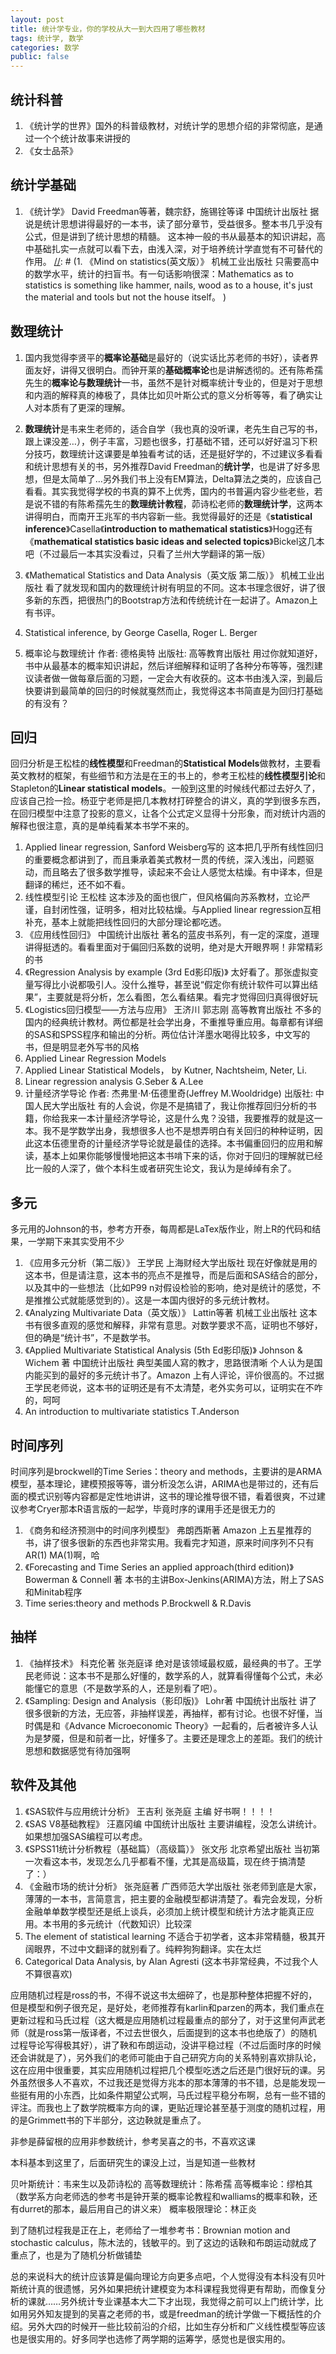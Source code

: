 ```yaml
---
layout: post
title: 统计学专业，你的学校从大一到大四用了哪些教材
tags: 统计学, 数学
categories: 数学
public: false
---
```


## 统计科普

1. 《统计学的世界》国外的科普级教材，对统计学的思想介绍的非常彻底，是通过一个个统计故事来讲授的
2. 《女士品茶》

## 统计学基础

1. 《统计学》 David Freedman等著，魏宗舒，施锡铨等译 中国统计出版社 据说是统计思想讲得最好的一本书，读了部分章节，受益很多。整本书几乎没有公式，但是讲到了统计思想的精髓。 这本神一般的书从最基本的知识讲起，高中基础扎实一点就可以看下去，由浅入深，对于培养统计学直觉有不可替代的作用。
[//]: # (1. 《Mind on statistics(英文版）》 机械工业出版社 只需要高中的数学水平，统计的扫盲书。有一句话影响很深：Mathematics as to  statistics is something like hammer, nails, wood as to a house, it's just the material and tools but not the house itself。 )

## 数理统计

1. 国内我觉得李贤平的**概率论基础**是最好的（说实话比苏老师的书好），读者界面友好，讲得又很明白。而钟开莱的**基础概率论**也是讲解透彻的。还有陈希孺先生的**概率论与数理统计**一书，虽然不是针对概率统计专业的，但是对于思想和内涵的解释真的棒极了，具体比如贝叶斯公式的意义分析等等，看了确实让人对本质有了更深的理解。

1. **数理统计**是韦来生老师的，适合自学（我也真的没听课，老先生自己写的书，跟上课没差…），例子丰富，习题也很多，打基础不错，还可以好好温习下积分技巧，数理统计这课要是单独看考试的话，还是挺好学的，不过建议多看看和统计思想有关的书，另外推荐David Freedman的**统计学**，也是讲了好多思想，但是太简单了…另外我们书上没有EM算法，Delta算法之类的，应该自己看看。其实我觉得学校的书真的算不上优秀，国内的书普遍内容少些老些，若是说不错的有陈希孺先生的**数理统计教程**，茆诗松老师的**数理统计学**，这两本讲得明白，而南开王兆军的书内容新一些。我觉得最好的还是《**statistical inference**》Casella《**introduction to mathematical statistics**》Hogg还有《**mathematical statistics basic ideas and selected topics**》Bickel这几本吧（不过最后一本其实没看过，只看了兰州大学翻译的第一版）

1. 《Mathematical Statistics and Data Analysis（英文版 第二版）》 机械工业出版社 看了就发现和国内的数理统计树有明显的不同。这本书理念很好，讲了很多新的东西，把很热门的Bootstrap方法和传统统计在一起讲了。Amazon上有书评。 
2. Statistical inference, by George Casella, Roger L. Berger 
3. 概率论与数理统计 作者: 德格奥特 出版社: 高等教育出版社 用过你就知道好，书中从最基本的概率知识讲起，然后详细解释和证明了各种分布等等，强烈建议读者做一做每章后面的习题，一定会大有收获的。这本书由浅入深，到最后快要讲到最简单的回归的时候就戛然而止，我觉得这本书简直是为回归打基础的有没有？

[//]: #  (1. 《Business Statistics a decision making approach（影印版）》 中国统计出版社 在实务中很实用的东西，虽然往往为数理统计的老师所不屑 5、《Understanding Statistics in the behavioral science（影印版）》 中国统计出版社 和上面那本是一个系列的。老外的书都挺有意思的 6、《探索性数据分析》中国统计出版社 和第一本是一个系列的。大家好好看看陈希儒老先生做的序，可以说是对中国数理统计的一种反思。 )

## 回归

回归分析是王松桂的**线性模型**和Freedman的**Statistical Models**做教材，主要看英文教材的框架，有些细节和方法是在王的书上的，参考王松桂的**线性模型引论**和Stapleton的**Linear statistical models**。一般到这里的时候线代都过去好久了，应该自己捡一捡。杨亚宁老师是把几本教材打碎整合的讲义，真的学到很多东西，在回归模型中注意了投影的意义，让各个公式定义显得十分形象，而对统计内涵的解释也很注意，真的是单纯看某本书学不来的。

1. Applied linear regression, Sanford Weisberg写的 这本把几乎所有线性回归的重要概念都讲到了，而且秉承着美式教材一贯的传统，深入浅出，问题驱动，而且略去了很多数学推导，读起来不会让人感觉太枯燥。有中译本，但是翻译的稀烂，还不如不看。
2. 线性模型引论 王松桂 这本涉及的面也很广，但风格偏向苏系教材，立论严谨，自封闭性强，证明多，相对比较枯燥。与Applied linear regression互相补充，基本上就能把线性回归的大部分理论都吃透。
1. 《应用线性回归》 中国统计出版社 著名的蓝皮书系列，有一定的深度，道理讲得挺透的。看看里面对于偏回归系数的说明，绝对是大开眼界啊！非常精彩的书 
1. 《Regression Analysis by example (3rd Ed影印版)》 太好看了。那张虚拟变量写得比小说都吸引人。没什么推导，甚至说“假定你有统计软件可以算出结果”，主要就是将分析，怎么看图，怎么看结果。看完才觉得回归真得很好玩 
1. 《Logistics回归模型——方法与应用》 王济川 郭志刚 高等教育出版社 不多的国内的经典统计教材。两位都是社会学出身，不重推导重应用。每章都有详细的SAS和SPSS程序和输出的分析。两位估计洋墨水喝得比较多，中文写的书，但是明显老外写书的风格 
2. Applied Linear Regression Models
3. Applied Linear Statistical Models， by Kutner, Nachtsheim, Neter, Li.
4. Linear regression analysis G.Seber & A.Lee
5. 计量经济学导论 作者: 杰弗里·M·伍德里奇(Jeffrey M.Wooldridge) 出版社: 中国人民大学出版社 有的人会说，你是不是搞错了，我让你推荐回归分析的书籍，你给我来一本计量经济学导论，这是什么鬼？没错，我要推荐的就是这一本。我不是学数学出身，我想很多人也不是想弄明白有关回归的种种证明，因此这本伍德里奇的计量经济学导论就是最佳的选择。本书偏重回归的应用和解读，基本上如果你能够慢慢地把这本书啃下来的话，你对于回归的理解就已经比一般的人深了，做个本科生或者研究生论文，我认为是绰绰有余了。

## 多元 

多元用的Johnson的书，参考方开泰，每周都是LaTex版作业，附上R的代码和结果，一学期下来其实受用不少

1. 《应用多元分析（第二版）》 王学民 上海财经大学出版社 现在好像就是用的这本书，但是请注意，这本书的亮点不是推导，而是后面和SAS结合的部分，以及其中的一些想法（比如P99 n对假设检验的影响，绝对是统计的感觉，不是推推公式就能感觉到的）。这是一本国内很好的多元统计教材。 
1. 《Analyzing Multivariate Data（英文版）》 Lattin等著 机械工业出版社 这本书有很多直观的感觉和解释，非常有意思。对数学要求不高，证明也不够好，但的确是“统计书”，不是数学书。 
1. 《Applied Multivariate Statistical Analysis (5th Ed影印版)》 Johnson & Wichem 著 中国统计出版社 典型美國人寫的教才，思路很清晰 个人认为是国内能买到的最好的多元统计书了。Amazon 上有人评论，评价很高的。不过据王学民老师说，这本书的证明还是有不太清楚，老外实务可以，证明实在不咋的，呵呵 
2. An introduction to multivariate statistics T.Anderson

## 时间序列

时间序列是brockwell的Time Series：theory and methods，主要讲的是ARMA模型，基本理论，建模预报等等，谱分析没怎么讲，ARIMA也是带过的，还有后面的模式识别等内容都是定性地讲讲，这书的理论推导很不错，看着很爽，不过建议参考Cryer那本R语言版的一起学，毕竟时序的课用手还是很无力的
 
1. 《商务和经济预测中的时间序列模型》 弗朗西斯著 Amazon 上五星推荐的书，讲了很多很新的东西也非常实用。我看完才知道，原来时间序列不只有AR(1) MA(1)啊，哈 
1. 《Forecasting and Time Series an applied approach(third edition)》 Bowerman & Connell 著 本书的主讲Box-Jenkins(ARIMA)方法，附上了SAS和Minitab程序 
2. Time series:theory and methods P.Brockwell & R.Davis

## 抽样 

1. 《抽样技术》 科克伦著 张尧庭译 绝对是该领域最权威，最经典的书了。王学民老师说：这本书不是那么好懂的，数学系的人，就算看得懂每个公式，未必能懂它的意思（不是数学系的人，还是别看了吧）。 
1. 《Sampling: Design and Analysis（影印版)》 Lohr著 中国统计出版社 讲了很多很新的方法，无应答，非抽样误差，再抽样，都有讨论。也很不好懂，当时偶是和《Advance Microeconomic Theory》一起看的，后者被许多人认为是梦魇，但是和前者一比，好懂多了。主要还是理念上的差距。我们的统计思想和数据感觉有待加强啊 

## 软件及其他 

1. 《SAS软件与应用统计分析》 王吉利 张尧庭 主编 好书啊！！！！ 
1. 《SAS V8基础教程》 汪嘉冈编 中国统计出版社 主要讲编程，没怎么讲统计。如果想加强SAS编程可以考虑。 
1. 《SPSS11统计分析教程（基础篇）（高级篇）》 张文彤 北京希望出版社 
当初第一次看这本书，发现怎么几乎都看不懂，尤其是高级篇，现在终于搞清楚了：） 
1. 《金融市场的统计分析》 张尧庭著 广西师范大学出版社 张老师到底是大家，薄薄的一本书，言简意言，把主要的金融模型都讲清楚了。看完会发现，分析金融单单数学模型还是纸上谈兵，必须加上统计模型和统计方法才能真正应用。本书用的多元统计（代数知识）比较深
2. The element of statistical learning 不适合于初学者，这本非常精髓，极其开阔眼界，不过中文翻译的就别看了。纯粹狗狗翻译。实在太烂
3. Categorical Data Analysis, by Alan Agresti (这本书非常经典，不过我个人不算很喜欢)

应用随机过程是ross的书，不得不说这书太细碎了，也是那种整体把握不好的，但是模型和例子很充足，是好处，老师推荐有karlin和parzen的两本，我们重点在更新过程和马氏过程（这大概是应用随机过程最重点的部分了，对于这里何声武老师（就是ross第一版译者，不过去世很久，后面提到的这本书也绝版了）的随机过程导论写得极其好），讲了鞅和布朗运动，没讲平稳过程（不过后面时序的时候还会讲就是了），另外我们的老师可能由于自己研究方向的关系特别喜欢排队论，这在应用中很重要，其实应用随机过程把几个模型吃透之后还是门很好玩的课。另外虽然很多人不喜欢，不过我还是觉得方兆本的那本薄薄的书不错，总是能发现一些挺有用的小东西，比如条件期望公式啊，马氏过程平稳分布啊，总有一些不错的评注。而我也上了数学院概率方向的课，更贴近理论甚至基于测度的随机过程，用的是Grimmett书的下半部分，这边鞅就是重点了。

非参是薛留根的应用非参数统计，参考吴喜之的书，不喜欢这课

本科基本到这里了，后面研究生的课没上过，当是知道一些教材

贝叶斯统计：韦来生以及茆诗松的
高等数理统计：陈希孺
高等概率论：缪柏其（数学系方向老师选的参考书是钟开莱的概率论教程和walliams的概率和鞅，还有durret的那本，最后用自己的讲义来）
概率极限理论：林正炎

到了随机过程我是正在上，老师给了一堆参考书：Brownian motion and stochastic calculus，陈木法的，钱敏平的。到了这边的话鞅和布朗运动就成了重点了，也是为了随机分析做铺垫

总的来说科大的统计应该算是偏向理论方向更多点吧，个人觉得没有本科没有贝叶斯统计真的很遗憾，另外如果把统计建模变为本科课程我觉得更有帮助，而像复分析的课就……另外统计专业课基本大二下才出现，我觉得之前可以上门统计学，比如用另外知友提到的吴喜之老师的书，或是freedman的统计学做一下概括性的介绍。另外大四的时候开一些比较前沿的介绍，比如生存分析和广义线性模型等应该也是很实用的。好多同学也选修了两学期的运筹学，感觉也是很实用的。
